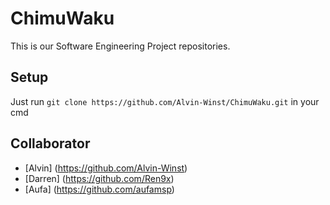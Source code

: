 # ChimuWaku
This is our Software Engineering Project repositories.

## Setup
Just run ```git clone https://github.com/Alvin-Winst/ChimuWaku.git``` in your cmd

## Collaborator
- [Alvin] (https://github.com/Alvin-Winst)
- [Darren] (https://github.com/Ren9x)
- [Aufa] (https://github.com/aufamsp)
